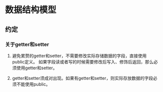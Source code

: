 数据结构模型
==========

## 约定

### 关于getter和setter

1. 避免累赘的getter和setter，不需要修改实际存储数据的字段，直接使用public定义。
   如果字段读或者写的时候需要修改后写入、修饰后返回，那么必须使用getter和setter。
   
2. getter和setter须成对出现。如果有getter和setter，则实际存放数据的字段必须不能使用public。
